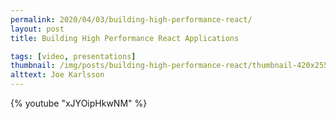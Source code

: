 ```yaml
---
permalink: 2020/04/03/building-high-performance-react/
layout: post
title: Building High Performance React Applications

tags: [video, presentations]
thumbnail: /img/posts/building-high-performance-react/thumbnail-420x255.webp
alttext: Joe Karlsson
---
```


{% youtube "xJYOipHkwNM" %}
